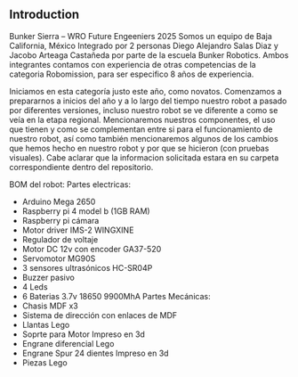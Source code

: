 ## Introduction
Bunker Sierra – WRO Future Engeeniers 2025
Somos un equipo de Baja California, México Integrado por 2 personas Diego Alejandro Salas Diaz y Jacobo Arteaga Castañeda por parte de la escuela Bunker Robotics. Ambos integrantes contamos con experiencia de otras competencias de la categoria Robomission, para ser especifico 8 años de experiencia.

Iniciamos en esta categoría justo este año, como novatos. Comenzamos a prepararnos a inicios del año y a lo largo del tiempo nuestro robot a pasado por diferentes versiones, incluso nuestro robot se ve diferente a como se veía en la etapa regional. Mencionaremos nuestros componentes, el uso que tienen y como se complementan entre si para el funcionamiento de nuestro robot, así como también mencionaremos algunos de los cambios que hemos hecho en nuestro robot y por que se hicieron (con pruebas visuales). Cabe aclarar que la informacion solicitada estara en su carpeta correspondiente dentro del repositorio.

BOM del robot:
Partes electricas:
-	Arduino Mega 2650
-	Raspberry pi 4 model b (1GB RAM)
-	Raspberry pi cámara 
-	Motor driver IMS-2 WINGXINE
-	Regulador de voltaje 
-	Motor DC 12v con encoder GA37-520
-	Servomotor MG90S
-	3 sensores ultrasónicos HC-SR04P
-	Buzzer pasivo
-	4 Leds 
-	6 Baterias 3.7v 18650 9900MhA
Partes Mecánicas:
-	Chasis MDF x3
-	Sistema de dirección con enlaces de MDF
-	Llantas Lego
-	Soprte para Motor Impreso en 3d
-	Engrane diferencial Lego
-	Engrane Spur 24 dientes Impreso en 3d
-	Piezas Lego

